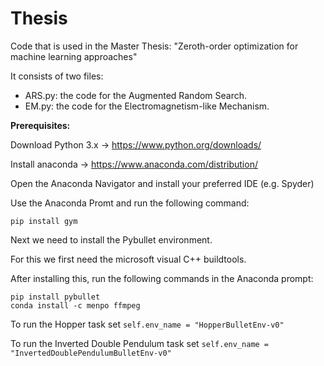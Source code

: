 # Thesis
Code that is used in the Master Thesis: "Zeroth-order optimization for machine learning approaches"

It consists of two files: 
- ARS.py: the code for the Augmented Random Search.
- EM.py:  the code for the Electromagnetism-like Mechanism.



**Prerequisites:** 

Download Python 3.x -> https://www.python.org/downloads/

Install anaconda -> https://www.anaconda.com/distribution/

Open the Anaconda Navigator and install your preferred IDE (e.g. Spyder)

Use the Anaconda Promt and run the following command:
```
pip install gym
```
Next we need to install the Pybullet environment. 

For this we first need the microsoft visual C++ buildtools.

After installing this, run the following commands in the Anaconda prompt:
```
pip install pybullet
conda install -c menpo ffmpeg
```

To run the Hopper task set `self.env_name = "HopperBulletEnv-v0"`

To run the Inverted Double Pendulum task set `self.env_name = "InvertedDoublePendulumBulletEnv-v0"`
